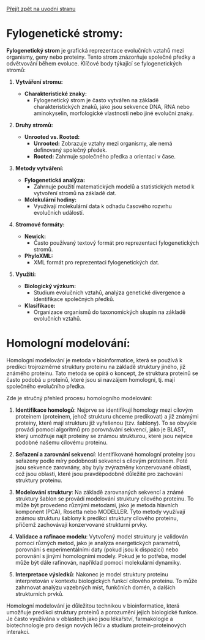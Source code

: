 [Přejít zpět na uvodní stranu](../README.md)

# Fylogenetické stromy:

**Fylogenetický strom** je grafická reprezentace evolučních vztahů mezi organismy, geny nebo proteiny. Tento strom znázorňuje společné předky a odvětvování během evoluce. Klíčové body týkající se fylogenetických stromů:

1. **Vytváření stromu:**
   - **Charakteristické znaky:**
     - Fylogenetický strom je často vytvářen na základě charakteristických znaků, jako jsou sekvence DNA, RNA nebo aminokyselin, morfologické vlastnosti nebo jiné evoluční znaky.

2. **Druhy stromů:**
   - **Unrooted vs. Rooted:**
     - **Unrooted:** Zobrazuje vztahy mezi organismy, ale nemá definovaný společný předek.
     - **Rooted:** Zahrnuje společného předka a orientaci v čase.

3. **Metody vytváření:**
   - **Fylogenetická analýza:**
     - Zahrnuje použití matematických modelů a statistických metod k vytvoření stromů na základě dat.
   - **Molekulární hodiny:**
     - Využívají molekulární data k odhadu časového rozvrhu evolučních událostí.

4. **Stromové formáty:**
   - **Newick:**
     - Často používaný textový formát pro reprezentaci fylogenetických stromů.
   - **PhyloXML:**
     - XML formát pro reprezentaci fylogenetických dat.

5. **Využití:**
   - **Biologický výzkum:**
     - Studium evolučních vztahů, analýza genetické divergence a identifikace společných předků.
   - **Klasifikace:**
     - Organizace organismů do taxonomických skupin na základě evolučních vztahů.

# Homologní modelování:

Homologní modelování je metoda v bioinformatice, která se používá k predikci trojrozměrné struktury proteinu na základě struktury jiného, již známého proteinu. Tato metoda se opírá o koncept, že struktura proteinů se často podobá u proteinů, které jsou si navzájem homologní, tj. mají společného evolučního předka.

Zde je stručný přehled procesu homologního modelování:

1. **Identifikace homologů**: Nejprve se identifikují homology mezi cílovým proteinem (proteinem, jehož strukturu chceme predikovat) a již známými proteiny, které mají strukturu již vyřešenou (tzv. šablony). To se obvykle provádí pomocí algoritmů pro porovnávání sekvencí, jako je BLAST, který umožňuje najít proteiny se známou strukturou, které jsou nejvíce podobné našemu cílovému proteinu.

2. **Seřazení a zarovnání sekvencí**: Identifikované homologní proteiny jsou seřazeny podle míry podobnosti sekvencí s cílovým proteinem. Poté jsou sekvence zarovnány, aby byly zvýrazněny konzervované oblasti, což jsou oblasti, které jsou pravděpodobně důležité pro zachování struktury proteinu.

3. **Modelování struktury**: Na základě zarovnaných sekvencí a známé struktury šablon se provádí modelování struktury cílového proteinu. To může být provedeno různými metodami, jako je metoda hlavních komponent (PCA), Rosetta nebo MODELLER. Tyto metody využívají známou strukturu šablony k predikci struktury cílového proteinu, přičemž zachovávají konzervované strukturní prvky.

4. **Validace a rafinace modelu**: Vytvořený model struktury je validován pomocí různých metod, jako je analýza energetických parametrů, porovnání s experimentálními daty (pokud jsou k dispozici) nebo porovnání s jinými homologními modely. Pokud je to potřeba, model může být dále rafinován, například pomocí molekulární dynamiky.

5. **Interpretace výsledků**: Nakonec je model struktury proteinu interpretován v kontextu biologických funkcí cílového proteinu. To může zahrnovat analýzu vazebných míst, funkčních domén, a dalších strukturních prvků.

Homologní modelování je důležitou technikou v bioinformatice, která umožňuje predikci struktury proteinů a porozumění jejich biologické funkce. Je často využívána v oblastech jako jsou lékařství, farmakologie a biotechnologie pro design nových léčiv a studium protein-proteinových interakcí.
